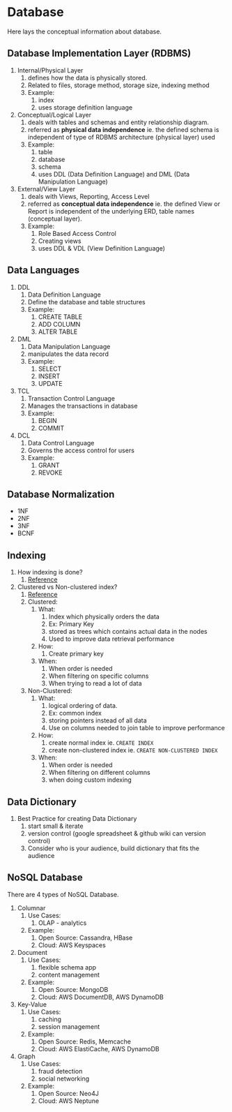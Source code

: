 # Database

Here lays the conceptual information about database.

## Database Implementation Layer (RDBMS)
1. Internal/Physical Layer
   1. defines how the data is physically stored.
   2. Related to files, storage method, storage size, indexing method
   3. Example:
      1. index
      2. uses storage definition language
2. Conceptual/Logical Layer
   1. deals with tables and schemas and entity relationship diagram.
   2. referred as **physical data independence** ie. the defined schema is independent of type of RDBMS architecture (physical layer) used
   3. Example:
      1. table
      2. database
      3. schema
      4. uses DDL (Data Definition Language) and DML (Data Manipulation Language)
3. External/View Layer
   1. deals with Views, Reporting, Access Level
   2. referred as **conceptual data independence** ie. the defined View or Report is independent of the underlying ERD, table names (conceptual layer).
   3. Example:
      1. Role Based Access Control
      2. Creating views
      3. uses DDL & VDL (View Definition Language)

## Data Languages
1. DDL
   1. Data Definition Language
   2. Define the database and table structures
   3. Example:
      1. CREATE TABLE
      2. ADD COLUMN
      3. ALTER TABLE
2. DML
   1. Data Manipulation Language
   2. manipulates the data record 
   3. Example:
      1. SELECT
      2. INSERT
      3. UPDATE
3. TCL
   1. Transaction Control Language
   2. Manages the transactions in database
   3. Example:
      1. BEGIN
      2. COMMIT
4. DCL
   1. Data Control Language
   2. Governs the access control for users
   3. Example:
      1. GRANT
      2. REVOKE

## Database Normalization
- 1NF
- 2NF
- 3NF
- BCNF

## Indexing

1. How indexing is done?
   1. [Reference](https://stackoverflow.com/questions/1108/how-does-database-indexing-work#:~:text=Indexing%20is%20a%20way%20of,to%20be%20performed%20on%20it.)
2. Clustered vs Non-clustered index?
   1. [Reference](https://medium.com/fintechexplained/clustered-vs-non-clustered-index-8efed55ed7b9)
   2. Clustered:
      1. What:
         1. Index which physically orders the data
         2. Ex: Primary Key
         3. stored as trees which contains actual data in the nodes
         4. Used to improve data retrieval performance
      2. How:
         1. Create primary key
      3. When:
         1. When order is needed
         2. When filtering on specific columns
         3. When trying to read a lot of data
   3. Non-Clustered:
      1. What:
         1. logical ordering of data.
         2. Ex: common index
         3. storing pointers instead of all data
         4. Use on columns needed to join table to improve performance
      2. How:
         1. create normal index ie. `CREATE INDEX`
         2. create non-clustered index ie. `CREATE NON-CLUSTERED INDEX`
      3. When:
         1. When order is needed
         2. When filtering on different columns
         3. when doing custom indexing

## Data Dictionary

1. Best Practice for creating Data Dictionary
   1. start small & iterate
   2. version control (google spreadsheet & github wiki can version control)
   3. Consider who is your audience, build dictionary that fits the audience


## NoSQL Database
There are 4 types of NoSQL Database.
1. Columnar
   1. Use Cases:
      1. OLAP - analytics
   2. Example:
      1. Open Source: Cassandra, HBase
      2. Cloud: AWS Keyspaces
2. Document
   1. Use Cases:
      1. flexible schema app
      2. content management
   2. Example:
      1. Open Source: MongoDB
      2. Cloud: AWS DocumentDB, AWS DynamoDB
3. Key-Value
   1. Use Cases:
      1. caching
      2. session management
   2. Example:
      1. Open Source: Redis, Memcache
      2. Cloud: AWS ElastiCache, AWS DynamoDB
4. Graph
   1. Use Cases:
      1. fraud detection
      2. social networking
   2. Example:
      1. Open Source: Neo4J
      2. Cloud: AWS Neptune

